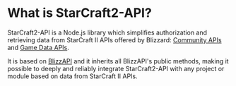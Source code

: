 # What is StarCraft2-API?

StarCraft2-API is a Node.js library which simplifies authorization and retrieving data from StarCraft II APIs offered by Blizzard: [Community APIs](https://develop.battle.net/documentation/api-reference) and [Game Data APIs](https://develop.battle.net/documentation/api-reference/starcraft-2-game-data-api).

It is based on [BlizzAPI](https://github.com/blizzapi/blizzapi) and it inherits all BlizzAPI's public methods, making it possible to deeply and reliably integrate StarCraft2-API with any project or module based on data from StarCraft II APIs.